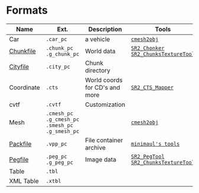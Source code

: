 # Formats

| Name                    | Ext.                                                | Description                    | Tools                                                                                                |
| ----------------------- | --------------------------------------------------- | ------------------------------ | ---------------------------------------------------------------------------------------------------- |
| Car                     | `.car_pc`                                           | a vehicle                      | [`cmesh2obj`](../../tools/cmesh2obj)                                                                 |
| [Chunkfile](chunkfiles) | `.chunk_pc` `.g_chunk_pc`                           | World data                     | [`SR2_Chonker`](../../tools/sr2_chonker) [`SR2_ChunksTextureTool`](../../tools/sr2chunkstexturetool) |
| [Cityfile](cityfiles)   | `.city_pc`                                          | Chunk directory                |                                                                                                      |
| Coordinate              | `.cts`                                              | World coords for CD's and more | [`SR2_CTS_Mapper`](../../tools/sr2ctsmapper)                                                         |
| cvtf                    | `.cvtf`                                             | Customization                  |                                                                                                      |
| Mesh                    | `.cmesh_pc` `.g_cmesh_pc` `.smesh_pc` `.g_smesh_pc` |                                | [`cmesh2obj`](../../tools/cmesh2obj)                                                                 |
| [Packfile](packfiles)   | `.vpp_pc`                                           | File container archive         | [`minimaul's tools`](../../tools/minimauls_tools)                                                    |
| [Pegfile](pegfiles)     | `.peg_pc` `.g_peg_pc`                               | Image data                     | [`SR2_PegTool`](../../tools/sr2pegtool) [`SR2_ChunksTextureTool`](../../tools/sr2chunkstexturetool)  |
| Table                   | `.tbl`                                              |                                |                                                                                                      |
| XML Table               | `.xtbl`                                             |                                |                                                                                                      |
